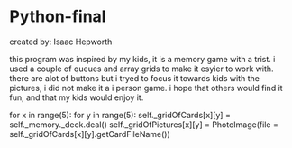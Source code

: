 # Python-final
created by: Isaac Hepworth

this program was inspired by my kids, it is a memory game with a trist.  i used a couple of queues and array grids to make it esyier to work with. there are alot of buttons but i tryed to focus it towards kids with the pictures, i did not make it a i person game. i hope that others would find it fun, and that my kids would enjoy it. 

for x in range(5):
			for y in range(5):
				self._gridOfCards[x][y] = self._memory._deck.deal()
				self._gridOfPictures[x][y] = PhotoImage(file = self._gridOfCards[x][y].getCardFileName())
